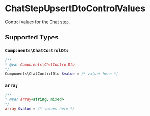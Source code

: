# ChatStepUpsertDtoControlValues

Control values for the Chat step.


## Supported Types

### `Components\ChatControlDto`

```php
/**
* @var Components\ChatControlDto
*/
Components\ChatControlDto $value = /* values here */
```

### `array`

```php
/**
* @var array<string, mixed>
*/
array $value = /* values here */
```

